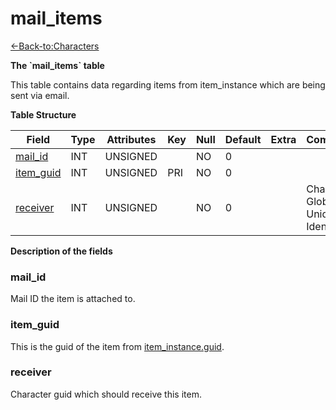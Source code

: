 # mail\_items

[<-Back-to:Characters](database-characters)

**The \`mail\_items\` table**

This table contains data regarding items from item\_instance which are being sent via email.

**Table Structure**

| Field          | Type | Attributes | Key | Null | Default | Extra | Comment                            |
| -------------- | ---- | ---------- | --- | ---- | ------- | ----- | ---------------------------------- |
| [mail_id][1]   | INT  | UNSIGNED   |     | NO   | 0       |       |                                    |
| [item_guid][2] | INT  | UNSIGNED   | PRI | NO   | 0       |       |                                    |
| [receiver][3]  | INT  | UNSIGNED   |     | NO   | 0       |       | Character Global Unique Identifier |

[1]: #mailid
[2]: #itemguid
[3]: #receiver

**Description of the fields**

### mail\_id

Mail ID the item is attached to.

### item\_guid

This is the guid of the item from [item\_instance.guid](item-instance#guid).

### receiver

Character guid which should receive this item.
